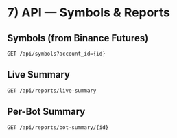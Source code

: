 
# 7) API — Symbols & Reports

## Symbols (from Binance Futures)
`GET /api/symbols?account_id={id}`

## Live Summary
`GET /api/reports/live-summary`

## Per-Bot Summary
`GET /api/reports/bot-summary/{id}`
